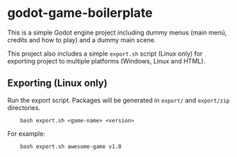 # godot-game-boilerplate

This is a simple Godot engine project including dummy menus (main menú, credits and how to play) and a dummy main scene.

This project also includes a simple `export.sh` script (Linux only) for exporting project to multiple platforms (Windows, Linux and HTML).

## Exporting (Linux only)

Run the export script. Packages will be generated in `export/` and `export/zip` directories.

        bash export.sh <game-name> <version>

For example:

        bash export.sh awesome-game v1.0

